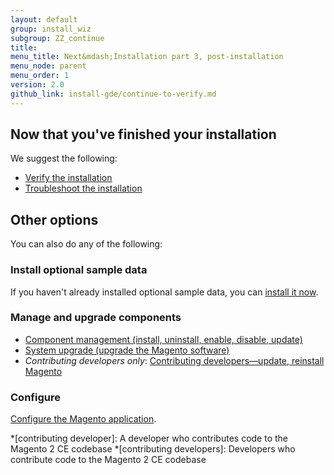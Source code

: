 ```yaml
---
layout: default
group: install_wiz 
subgroup: ZZ_continue
title: 
menu_title: Next&mdash;Installation part 3, post-installation
menu_node: parent
menu_order: 1
version: 2.0
github_link: install-gde/continue-to-verify.md
---
```



## Now that you've finished your installation
We suggest the following:

*	<a href="{{ site.gdeurl }}install-gde/install/verify.html">Verify the installation</a>
*	<a href="{{ site.gdeurl }}install-gde/trouble/tshoot.html">Troubleshoot the installation</a>

## Other options
You can also do any of the following:

### Install optional sample data
If you haven't already installed optional sample data, you can <a href="{{ site.gdeurl }}install-gde/install/sample-data.html">install it now</a>.

### Manage and upgrade components
*	<a href="{{ site.gdeurl }}comp-mgr/compman-start.html">Component management (install, uninstall, enable, disable, update)</a>
*	<a href="{{ site.gdeurl }}comp-mgr/upgrader/upgrade-start.html">System upgrade (upgrade the Magento software)</a>
*	*Contributing developers only*: <a href="{{ site.gdeurl }}install-gde/install/cli/dev_options.html">Contributing developers&mdash;update, reinstall Magento</a>

### Configure
<a href="{{ site.gdeurl }}install-gde/install/post-install-config.html">Configure the Magento application</a>.

*[contributing developer]: A developer who contributes code to the Magento 2 CE codebase
*[contributing developers]: Developers who contribute code to the Magento 2 CE codebase
